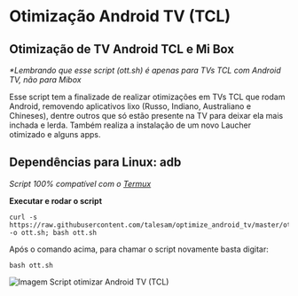 # Otimização Android TV (TCL)
## Otimização de TV Android TCL e Mi Box

_*Lembrando que esse script (ott.sh) é apenas para TVs TCL com Android TV, não para Mibox_

Esse script tem a finalizade de realizar otimizações em TVs TCL que rodam Android, removendo aplicativos lixo (Russo, Indiano, Australiano e Chineses), dentre outros que só estão presente na TV para deixar ela mais inchada e lerda. Também realiza a instalação de um novo Laucher otimizado e alguns apps.

## Dependências para Linux: adb

_Script 100% compatível com o [Termux](https://f-droid.org/en/packages/com.termux)_

**Executar e rodar o script**

```
curl -s https://raw.githubusercontent.com/talesam/optimize_android_tv/master/ott.sh -o ott.sh; bash ott.sh
```

Após o comando acima, para chamar o script novamente basta digitar:

```
bash ott.sh
```

![Imagem Script otimizar Android TV (TCL)](https://user-images.githubusercontent.com/981368/164873999-f7318e15-7b8e-42fa-b1fd-71ee4505753d.png)
